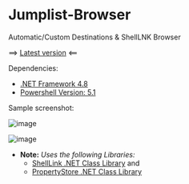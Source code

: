 # Jumplist-Browser
Automatic/Custom Destinations &amp; ShellLNK Browser

==> [Latest version](https://github.com/kacos2000/Jumplist-Browser/releases/latest) <==

Dependencies: 
- [.NET Framework 4.8](https://dotnet.microsoft.com/en-us/download/dotnet-framework/net48)
- [Powershell Version:  5.1](https://docs.microsoft.com/en-us/powershell/scripting/windows-powershell/install/windows-powershell-system-requirements?view=powershell-5.1)

Sample screenshot:

![image](https://user-images.githubusercontent.com/11378310/202876263-879be3c9-fc74-438e-b661-8e69347a4717.png)

![image](https://user-images.githubusercontent.com/11378310/212580495-e4c6afe8-68a3-4504-b831-b92c1728b36a.png)






- **Note:** *Uses the following Libraries:*
   - [ShellLink .NET Class Library](https://github.com/securifybv/ShellLink) and
   - [PropertyStore .NET Class Library](https://github.com/securifybv/PropertyStore)

